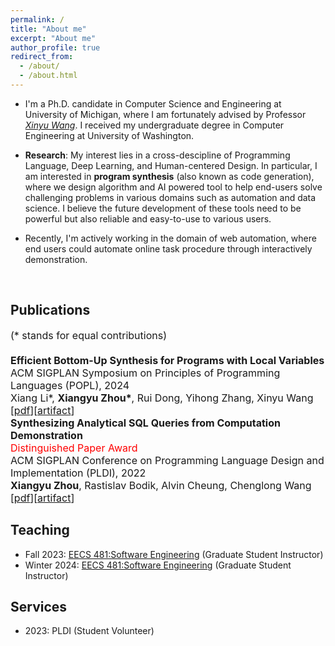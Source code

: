 ```yaml
---
permalink: /
title: "About me"
excerpt: "About me"
author_profile: true
redirect_from: 
  - /about/
  - /about.html
---
```


* I'm a Ph.D. candidate in Computer Science and Engineering at University of Michigan, where I am fortunately advised by Professor *[Xinyu Wang](https://web.eecs.umich.edu/~xwangsd/)*. I received my undergraduate degree in Computer Engineering at University of Washington.

* **Research**: 
My interest lies in a cross-descipline of Programming Language, Deep Learning, and Human-centered Design. In particular, I am interested in **program synthesis** (also known as code generation), where we design algorithm and AI powered tool to help end-users solve challenging problems in various domains such as automation and data science. I believe the future development of these tools need to be powerful but also reliable and easy-to-use to various users.

* Recently, I'm actively working in the domain of web automation, where end users could automate  online task procedure through interactively demonstration. 

<br>

## Publications
<font size="3">
(* stands for equal contributions)<br>
<br>
</font>
<font size="3">
   <strong> Efficient Bottom-Up Synthesis for Programs with Local Variables</strong><br>
    ACM SIGPLAN Symposium on Principles of Programming Languages (POPL), 2024<br>
    Xiang Li*, <strong>Xiangyu Zhou*</strong>, Rui Dong, Yihong Zhang, Xinyu Wang<br>
    [<a href="https://arxiv.org/abs/2311.03705">pdf</a>][<a href="https://zenodo.org/records/10023528">artifact</a>]
</font>
<br>
<font size="3">
   <strong> Synthesizing Analytical SQL Queries from Computation Demonstration</strong><br>
    <span style="color: red;">Distinguished Paper Award</span><br>
    ACM SIGPLAN Conference on Programming Language Design and Implementation (PLDI), 2022<br>
    <strong>Xiangyu Zhou</strong>, Rastislav Bodik, Alvin Cheung, Chenglong Wang<br>
    [<a href="https://arxiv.org/abs/2204.07102">pdf</a>][<a href="https://dl.acm.org/do/10.5281/zenodo.6330232/full/">artifact</a>]
</font>

<br>

## Teaching
* Fall 2023: [EECS 481:Software Engineering](https://pbhoopala.github.io/eecs481f23/index.html) (Graduate Student Instructor)
* Winter 2024: [EECS 481:Software Engineering](https://eecs481.org/) (Graduate Student Instructor)

## Services
* 2023: PLDI (Student Volunteer)

